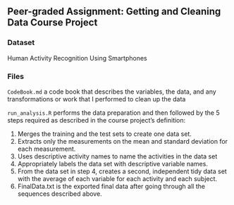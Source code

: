 ## Peer-graded Assignment: Getting and Cleaning Data Course Project

### Dataset
Human Activity Recognition Using Smartphones

### Files
`CodeBook.md` a code book that describes the variables, the data, and any transformations or work that I performed to clean up the data

`run_analysis.R` performs the data preparation and then followed by the 5 steps required as described in the course project’s definition:
1. Merges the training and the test sets to create one data set.
2. Extracts only the measurements on the mean and standard deviation for each measurement.
3. Uses descriptive activity names to name the activities in the data set
4. Appropriately labels the data set with descriptive variable names.
5. From the data set in step 4, creates a second, independent tidy data set with the average of each variable for each activity and each subject.
6. FinalData.txt is the exported final data after going through all the sequences described above.
